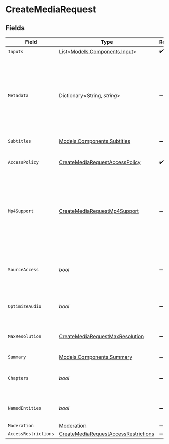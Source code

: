 # CreateMediaRequest


## Fields

| Field                                                                                                                                                                                                                                                                  | Type                                                                                                                                                                                                                                                                   | Required                                                                                                                                                                                                                                                               | Description                                                                                                                                                                                                                                                            | Example                                                                                                                                                                                                                                                                |
| ---------------------------------------------------------------------------------------------------------------------------------------------------------------------------------------------------------------------------------------------------------------------- | ---------------------------------------------------------------------------------------------------------------------------------------------------------------------------------------------------------------------------------------------------------------------- | ---------------------------------------------------------------------------------------------------------------------------------------------------------------------------------------------------------------------------------------------------------------------- | ---------------------------------------------------------------------------------------------------------------------------------------------------------------------------------------------------------------------------------------------------------------------- | ---------------------------------------------------------------------------------------------------------------------------------------------------------------------------------------------------------------------------------------------------------------------- |
| `Inputs`                                                                                                                                                                                                                                                               | List<[Models.Components.Input](../../Models/Components/Input.md)>                                                                                                                                                                                                      | :heavy_check_mark:                                                                                                                                                                                                                                                     | N/A                                                                                                                                                                                                                                                                    |                                                                                                                                                                                                                                                                        |
| `Metadata`                                                                                                                                                                                                                                                             | Dictionary<String, *string*>                                                                                                                                                                                                                                           | :heavy_minus_sign:                                                                                                                                                                                                                                                     | You can search for videos with specific key value pairs using metadata, when you tag a video in "key" : "value" pairs. Dynamic Metadata allows you to define a key that allows any value pair. You can have maximum of 255 characters and upto 10 entries are allowed. | {<br/>"key1": "value1"<br/>}                                                                                                                                                                                                                                           |
| `Subtitles`                                                                                                                                                                                                                                                            | [Models.Components.Subtitles](../../Models/Components/Subtitles.md)                                                                                                                                                                                                    | :heavy_minus_sign:                                                                                                                                                                                                                                                     | Generates subtitle files for audio/video files.<br/>                                                                                                                                                                                                                   |                                                                                                                                                                                                                                                                        |
| `AccessPolicy`                                                                                                                                                                                                                                                         | [CreateMediaRequestAccessPolicy](../../Models/Components/CreateMediaRequestAccessPolicy.md)                                                                                                                                                                            | :heavy_check_mark:                                                                                                                                                                                                                                                     | Determines whether access to the streamed content is kept private or available to all.<br/>                                                                                                                                                                            | public                                                                                                                                                                                                                                                                 |
| `Mp4Support`                                                                                                                                                                                                                                                           | [CreateMediaRequestMp4Support](../../Models/Components/CreateMediaRequestMp4Support.md)                                                                                                                                                                                | :heavy_minus_sign:                                                                                                                                                                                                                                                     | "capped_4k": Generates an mp4 video file up to 4k resolution "audioOnly": Generates an m4a audio file of the media file "audioOnly,capped_4k": Generates both video and audio media files for offline viewing<br/>                                                     | capped_4k                                                                                                                                                                                                                                                              |
| `SourceAccess`                                                                                                                                                                                                                                                         | *bool*                                                                                                                                                                                                                                                                 | :heavy_minus_sign:                                                                                                                                                                                                                                                     | The sourceAccess parameter determines whether the original media file is accessible. Set to true to enable access or false to restrict it                                                                                                                              | true                                                                                                                                                                                                                                                                   |
| `OptimizeAudio`                                                                                                                                                                                                                                                        | *bool*                                                                                                                                                                                                                                                                 | :heavy_minus_sign:                                                                                                                                                                                                                                                     | normalize volume of the audio track. This is available for pre-recorded content only.<br/>                                                                                                                                                                             | true                                                                                                                                                                                                                                                                   |
| `MaxResolution`                                                                                                                                                                                                                                                        | [CreateMediaRequestMaxResolution](../../Models/Components/CreateMediaRequestMaxResolution.md)                                                                                                                                                                          | :heavy_minus_sign:                                                                                                                                                                                                                                                     | The maximum resolution tier determines the highest quality your media will be available in.<br/>                                                                                                                                                                       | 1080p                                                                                                                                                                                                                                                                  |
| `Summary`                                                                                                                                                                                                                                                              | [Models.Components.Summary](../../Models/Components/Summary.md)                                                                                                                                                                                                        | :heavy_minus_sign:                                                                                                                                                                                                                                                     | N/A                                                                                                                                                                                                                                                                    |                                                                                                                                                                                                                                                                        |
| `Chapters`                                                                                                                                                                                                                                                             | *bool*                                                                                                                                                                                                                                                                 | :heavy_minus_sign:                                                                                                                                                                                                                                                     | Enable or disable the chapters feature for the media. Set to `true` to enable chapters or `false` to disable.<br/>                                                                                                                                                     | true                                                                                                                                                                                                                                                                   |
| `NamedEntities`                                                                                                                                                                                                                                                        | *bool*                                                                                                                                                                                                                                                                 | :heavy_minus_sign:                                                                                                                                                                                                                                                     | Enable or disable named entity extraction. Set to `true` to enable or `false` to disable.<br/>                                                                                                                                                                         | true                                                                                                                                                                                                                                                                   |
| `Moderation`                                                                                                                                                                                                                                                           | [Moderation](../../Models/Components/Moderation.md)                                                                                                                                                                                                                    | :heavy_minus_sign:                                                                                                                                                                                                                                                     | N/A                                                                                                                                                                                                                                                                    |                                                                                                                                                                                                                                                                        |
| `AccessRestrictions`                                                                                                                                                                                                                                                   | [CreateMediaRequestAccessRestrictions](../../Models/Components/CreateMediaRequestAccessRestrictions.md)                                                                                                                                                                | :heavy_minus_sign:                                                                                                                                                                                                                                                     | N/A                                                                                                                                                                                                                                                                    |                                                                                                                                                                                                                                                                        |